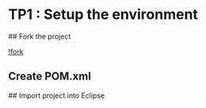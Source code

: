 # TP1 : Setup the environment

## Fork the project

[!fork](https://github.com/Faylixe/ceri-m2-test-2017/blob/master/docs/images/fork.png?raw=true)

## Create POM.xml

## Import project into Eclipse
